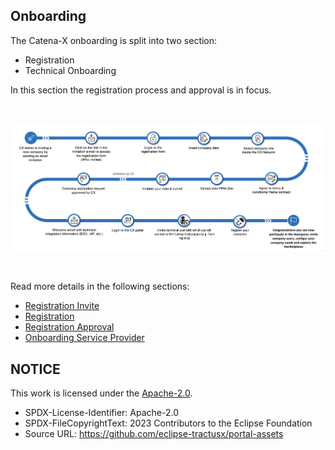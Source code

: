 ## Onboarding

The Catena-X onboarding is split into two section:

- Registration
- Technical Onboarding

In this section the registration process and approval is in focus.

<br>
<p align="center">
<img width="822" alt="image" src="https://raw.githubusercontent.com/eclipse-tractusx/portal-assets/main/docs/static/complete-e2e-flow.png">
</p>
<br>

Read more details in the following sections:

- [Registration Invite](./01.%20Registration%20Invite/)
- [Registration](./02.%20Registration/)
- [Registration Approval](./03.%20Registration%20Approval/)
- [Onboarding Service Provider](./04.%20OSP/)

## NOTICE

This work is licensed under the [Apache-2.0](https://www.apache.org/licenses/LICENSE-2.0).

- SPDX-License-Identifier: Apache-2.0
- SPDX-FileCopyrightText: 2023 Contributors to the Eclipse Foundation
- Source URL: https://github.com/eclipse-tractusx/portal-assets
